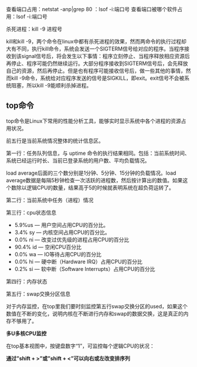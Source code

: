 查看端口占用：netstat -anp|grep 80 
			：lsof -i:端口号
查看端口被哪个软件占用：lsof -i:端口号

杀死进程：kill -9 进程号

kill和kill -9，两个命令在linux中都有杀死进程的效果，然而两命令的执行过程却大有不同，执行kill命令，系统会发送一个SIGTERM信号给对应的程序。当程序接收到该signal信号后，将会发生以下事情：程序立刻停止、当程序释放相应资源后再停止、程序可能仍然继续运行。大部分程序接收到SIGTERM信号后，会先释放自己的资源，然后再停止。但是也有程序可能接收信号后，做一些其他的事情，然而kill -9命令，系统给对应程序发送的信号是SIGKILL，即exit。exit信号不会被系统阻塞，所以kill -9能顺利杀掉进程。

## top命令

top命令是Linux下常用的性能分析工具，能够实时显示系统中各个进程的资源占用状况。

前五行是当前系统情况整体的统计信息区。

第一行：任务队列信息，与 uptime 命令的执行结果相同。包括：当前系统时间、系统已经运行时长、当前已登录系统的用户数、平均负载情况。

load average后面的三个数分别是1分钟、5分钟、15分钟的负载情况。load average数据是每隔5秒钟检查一次活跃的进程数，然后按计算出的数值。如果这个数除以逻辑CPU的数量，结果高于5的时候就表明系统在超负荷运转了。

第二行：当前系统中任务（进程）情况

第三行：cpu状态信息
- 5.9%us — 用户空间占用CPU的百分比。
- 3.4% sy — 内核空间占用CPU的百分比。
- 0.0% ni — 改变过优先级的进程占用CPU的百分比
- 90.4% id — 空闲CPU百分比
- 0.0% wa — IO等待占用CPU的百分比
- 0.0% hi — 硬中断（Hardware IRQ）占用CPU的百分比
- 0.2% si — 软中断（Software Interrupts）占用CPU的百分比

第四行：内存状态

第五行：swap交换分区信息

对于内存监控，在top里我们要时刻监控第五行swap交换分区的used，如果这个数值在不断的变化，说明内核在不断进行内存和swap的数据交换，这是真正的内存不够用了。

**多U多核CPU监控**

在top基本视图中，按键盘数字“1”，可监控每个逻辑CPU的状况：

**通过”shift + >”或”shift + <”可以向右或左改变排序列**

